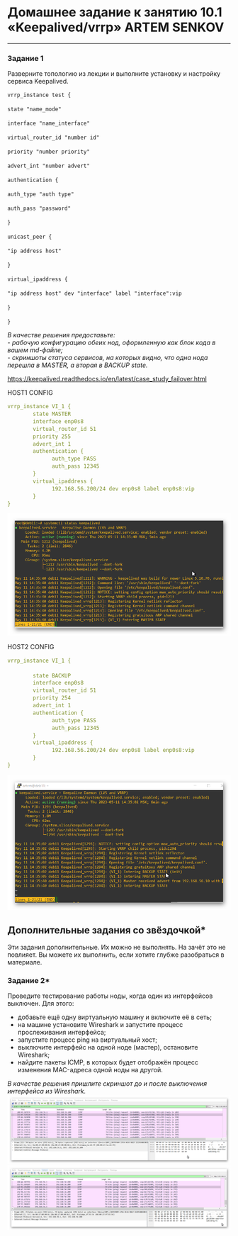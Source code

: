 # Домашнее задание к занятию 10.1 «Keepalived/vrrp» ARTEM SENKOV
---

### Задание 1

Разверните топологию из лекции и выполните установку и настройку сервиса Keepalived. 

```
vrrp_instance test {

state "name_mode"

interface "name_interface"

virtual_router_id "number id"

priority "number priority"

advert_int "number advert"

authentication {

auth_type "auth type"

auth_pass "password"

}

unicast_peer {

"ip address host"

}

virtual_ipaddress {

"ip address host" dev "interface" label "interface":vip

}

}

```

*В качестве решения предоставьте:*   
*- рабочую конфигурацию обеих нод, оформленную как блок кода в вашем md-файле;*   
*- скриншоты статуса сервисов, на которых видно, что одна нода перешла в MASTER, а вторая в BACKUP state.*   

https://keepalived.readthedocs.io/en/latest/case_study_failover.html

HOST1 CONFIG
```yaml
vrrp_instance VI_1 {
        state MASTER
        interface enp0s8
        virtual_router_id 51
        priority 255
        advert_int 1
        authentication {
              auth_type PASS
              auth_pass 12345
        }
        virtual_ipaddress {
              192.168.56.200/24 dev enp0s8 label enp0s8:vip
        }
}
```
![img1](https://github.com/artem-senkov/netology/blob/main/Keepalived/imgs/keep1.png)

HOST2 CONFIG
```yaml
vrrp_instance VI_1 {

        state BACKUP
        interface enp0s8
        virtual_router_id 51
        priority 254
        advert_int 1
        authentication {
              auth_type PASS
              auth_pass 12345
        }
        virtual_ipaddress {
              192.168.56.200/24 dev enp0s8 label enp0s8:vip
        }
}
```
![img2](https://github.com/artem-senkov/netology/blob/main/Keepalived/imgs/keep2.png)


## Дополнительные задания со звёздочкой*

Эти задания дополнительные. Их можно не выполнять. На зачёт это не повлияет. Вы можете их выполнить, если хотите глубже разобраться в материале.
 
### Задание 2*

Проведите тестирование работы ноды, когда один из интерфейсов выключен. Для этого:
- добавьте ещё одну виртуальную машину и включите её в сеть;
- на машине установите Wireshark и запустите процесс прослеживания интерфейса;
- запустите процесс ping на виртуальный хост;
- выключите интерфейс на одной ноде (мастер), остановите Wireshark;
- найдите пакеты ICMP, в которых будет отображён процесс изменения MAC-адреса одной ноды на другой. 

 *В качестве решения пришлите скриншот до и после выключения интерфейса из Wireshark.*
 ![img3](https://github.com/artem-senkov/netology/blob/main/Keepalived/imgs/keep3.png)
 ![img4](https://github.com/artem-senkov/netology/blob/main/Keepalived/imgs/keep4.png)
 
